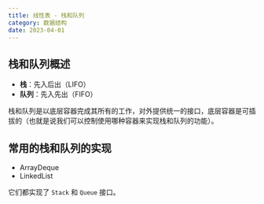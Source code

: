 ```yaml
---
title: 线性表 - 栈和队列
category: 数据结构
date: 2023-04-01
---
```


## 栈和队列概述

- **栈**：先入后出（LIFO）
- **队列**：先入先出（FIFO）

栈和队列是以底层容器完成其所有的工作，对外提供统一的接口，底层容器是可插拔的（也就是说我们可以控制使用哪种容器来实现栈和队列的功能）。

## 常用的栈和队列的实现

- ArrayDeque
- LinkedList

它们都实现了 `Stack` 和 `Queue` 接口。